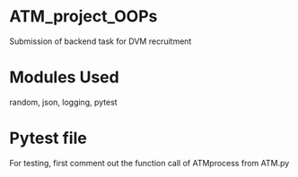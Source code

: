 # ATM_project_OOPs
Submission of backend task for DVM recruitment

# Modules Used
random, json, logging, pytest

# Pytest file
For testing, first comment out the function call of ATMprocess from ATM.py
